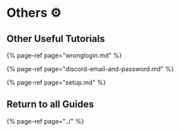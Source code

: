 # Others ⚙️

## Other Useful Tutorials

{% page-ref page="wronglogin.md" %}

{% page-ref page="discord-email-and-password.md" %}

{% page-ref page="setup.md" %}

## Return to all Guides

{% page-ref page="../" %}


